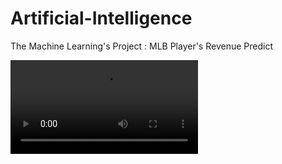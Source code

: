 # Artificial-Intelligence
The Machine Learning's Project : MLB Player's Revenue Predict

![image](Fsk4.mp4)

